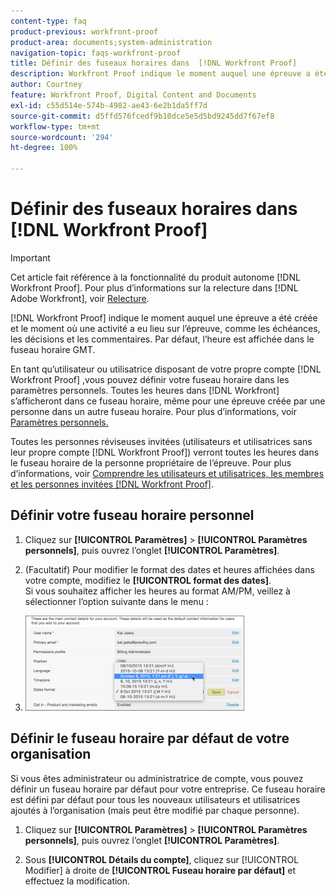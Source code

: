 ```yaml
---
content-type: faq
product-previous: workfront-proof
product-area: documents;system-administration
navigation-topic: faqs-workfront-proof
title: Définir des fuseaux horaires dans  [!DNL Workfront Proof]
description: Workfront Proof indique le moment auquel une épreuve a été créée et le moment où une activité a eu lieu sur l’épreuve, comme les échéances, les décisions et les commentaires. Par défaut, l’heure est affichée dans le fuseau horaire GMT.
author: Courtney
feature: Workfront Proof, Digital Content and Documents
exl-id: c55d514e-574b-4982-ae43-6e2b1da5ff7d
source-git-commit: d5ffd576fcedf9b10dce5e5d5bd9245dd7f67ef8
workflow-type: tm+mt
source-wordcount: '294'
ht-degree: 100%

---
```


# Définir des fuseaux horaires dans [!DNL Workfront Proof]

>[!IMPORTANT]
>
>Cet article fait référence à la fonctionnalité du produit autonome [!DNL Workfront Proof]. Pour plus d’informations sur la relecture dans [!DNL Adobe Workfront], voir [Relecture](../../../review-and-approve-work/proofing/proofing.md).

[!DNL Workfront Proof] indique le moment auquel une épreuve a été créée et le moment où une activité a eu lieu sur l’épreuve, comme les échéances, les décisions et les commentaires. Par défaut, l’heure est affichée dans le fuseau horaire GMT.

En tant qu’utilisateur ou utilisatrice disposant de votre propre compte [!DNL Workfront Proof] ,vous pouvez définir votre fuseau horaire dans les paramètres personnels. Toutes les heures dans [!DNL Workfront] s’afficheront dans ce fuseau horaire, même pour une épreuve créée par une personne dans un autre fuseau horaire. Pour plus d’informations, voir [Paramètres personnels.](https://support.workfront.com/hc/fr-fr/sections/115000921168-Personal-settings)

Toutes les personnes réviseuses invitées (utilisateurs et utilisatrices sans leur propre compte [!DNL Workfront Proof]) verront toutes les heures dans le fuseau horaire de la personne propriétaire de l’épreuve. Pour plus d’informations, voir [Comprendre les utilisateurs et utilisatrices, les membres et les personnes invitées [!DNL Workfront Proof]](../../../workfront-proof/wp-mnguserscontacts/contacts/use-members-guests.md).

## Définir votre fuseau horaire personnel

1. Cliquez sur **[!UICONTROL Paramètres]** > **[!UICONTROL Paramètres personnels]**, puis ouvrez l’onglet **[!UICONTROL Paramètres]**.

1. (Facultatif) Pour modifier le format des dates et heures affichées dans votre compte, modifiez le **[!UICONTROL format des dates]**.\
   Si vous souhaitez afficher les heures au format AM/PM, veillez à sélectionner l’option suivante dans le menu :

1. ![Dates_format.png](assets/dates-format-350x152.png)

## Définir le fuseau horaire par défaut de votre organisation

Si vous êtes administrateur ou administratrice de compte, vous pouvez définir un fuseau horaire par défaut pour votre entreprise. Ce fuseau horaire est défini par défaut pour tous les nouveaux utilisateurs et utilisatrices ajoutés à l’organisation (mais peut être modifié par chaque personne).

1. Cliquez sur **[!UICONTROL Paramètres]** > **[!UICONTROL Paramètres personnels]**, puis ouvrez l’onglet **[!UICONTROL Paramètres]**.

1. Sous **[!UICONTROL Détails du compte]**, cliquez sur [!UICONTROL Modifier] à droite de **[!UICONTROL Fuseau horaire par défaut]** et effectuez la modification.

